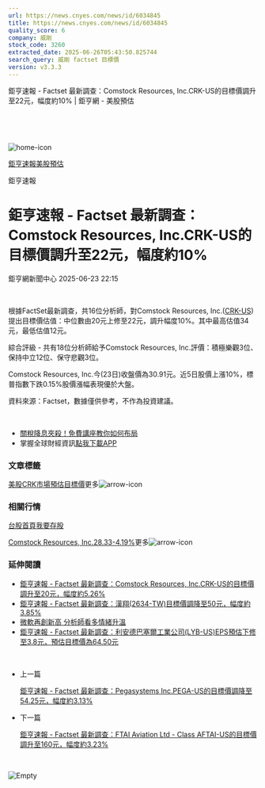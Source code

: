 ```yaml
---
url: https://news.cnyes.com/news/id/6034845
title: https://news.cnyes.com/news/id/6034845
quality_score: 6
company: 威剛
stock_code: 3260
extracted_date: 2025-06-26T05:43:50.825744
search_query: 威剛 factset 目標價
version: v3.3.3
---
```


鉅亨速報 - Factset 最新調查：Comstock Resources, Inc.CRK-US的目標價調升至22元，幅度約10% | 鉅亨網 - 美股預估

‌

‌

![home-icon](/assets/icons/breadCrumb/symbol-icon-home.svg)

[鉅亨速報](/news/cat/anue_live)[美股預估](/news/cat/us_forecast)

鉅亨速報

# 鉅亨速報 - Factset 最新調查：Comstock Resources, Inc.CRK-US的目標價調升至22元，幅度約10%

鉅亨網新聞中心 2025-06-23 22:15

‌

根據FactSet最新調查，共16位分析師，對Comstock Resources, Inc.([CRK-US](https://invest.cnyes.com/usstock/detail/CRK))提出目標價估值：中位數由20元上修至22元，調升幅度10%。其中最高估值34元，最低估值12元。

綜合評級 - 共有18位分析師給予Comstock Resources, Inc.評價：積極樂觀3位、保持中立12位、保守悲觀3位。

Comstock Resources, Inc.今(23日)收盤價為30.91元。近5日股價上漲10%，標普指數下跌0.15%股價漲幅表現優於大盤。

資料來源：Factset，數據僅供參考，不作為投資建議。

‌

* [關稅降息夾殺！免費講座教你如何布局](https://events.cnyes.com/rsc2025H2-35584?utm_source=anue&utm_medium=usstocks_end)
* 掌握全球財經資訊[點我下載APP](http://www.cnyes.com/app/?utm_source=mweb&utm_medium=HamMenuBanner&utm_campaign=fixed&utm_content=entr)

### 文章標籤

[美股](https://news.cnyes.com/tag/美股 "美股")[CRK](https://news.cnyes.com/tag/CRK "CRK")[市場預估](https://news.cnyes.com/tag/市場預估 "市場預估")[目標價](https://news.cnyes.com/tag/目標價 "目標價")更多![arrow-icon](/assets/icons/arrows/arrow-down.svg)

### 相關行情

[台股首頁](https://www.cnyes.com/twstock)[我要存股](https://supr.link/8OHaU)

[Comstock Resources, Inc.28.33-4.19%](https://invest.cnyes.com/usstock/detail/CRK)更多![arrow-icon](/assets/icons/arrows/arrow-down.svg)

### 延伸閱讀

* [鉅亨速報 - Factset 最新調查：Comstock Resources, Inc.CRK-US的目標價調升至20元，幅度約5.26%](/news/id/5987056)
* [鉅亨速報 - Factset 最新調查：漢翔(2634-TW)目標價調降至50元，幅度約3.85%](/news/id/6038772)
* [微軟再創新高 分析師看多情緒升溫](/news/id/6038707)
* [鉅亨速報 - Factset 最新調查：利安德巴塞爾工業公司(LYB-US)EPS預估下修至3.8元，預估目標價為64.50元](/news/id/6038732)

‌

* 上一篇

  [鉅亨速報 - Factset 最新調查：Pegasystems Inc.PEGA-US的目標價調降至54.25元，幅度約3.13%](/news/id/6034999)
* 下一篇

  [鉅亨速報 - Factset 最新調查：FTAI Aviation Ltd - Class AFTAI-US的目標價調升至160元，幅度約3.23%](/news/id/6034763)

‌

![Empty](/assets/icons/skeleton/empty-image.svg)

‌